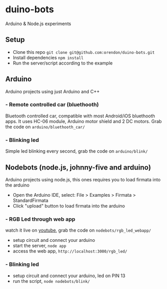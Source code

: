# duino-bots
Arduino &amp; Node.js experiments

## Setup
* Clone this repo `git clone git@github.com:orendon/duino-bots.git`
* Install dependencies `npm install`
* Run the server/script according to the example


## Arduino
Arduino projects using just Arduino and C++

### - Remote controlled car (bluethooth)
Bluetooth controlled car, compatible with most Android/iOS bluethooth apps.
It uses HC-06 module, Arduino motor shield and 2 DC motors.
Grab the code on `arduino/bluethooth_car/`

### - Blinking led
Simple led blinking every second, grab the code on `arduino/blink/`

## Nodebots (node.js, johnny-five and arduino)
Arduino projects using node.js, this ones requires you to load firmata into the arduino

* Open the Arduino IDE, select: File > Examples > Firmata > StandardFirmata
* Click "upload" button to load firmata into the arduino

### - RGB Led through web app
watch it live on [youtube](http://www.youtube.com/watch?v=c3o9VuWy7ls), grab the code on `nodebots/rgb_led_webapp/`

* setup circuit and connect your arduino
* start the server, `node app`
* access the web app, `http://localhost:3000/rgb_led/`

### - Blinking led
* setup circuit and connect your arduino, led on PIN 13
* run the script, `node nodebots/blink/`
